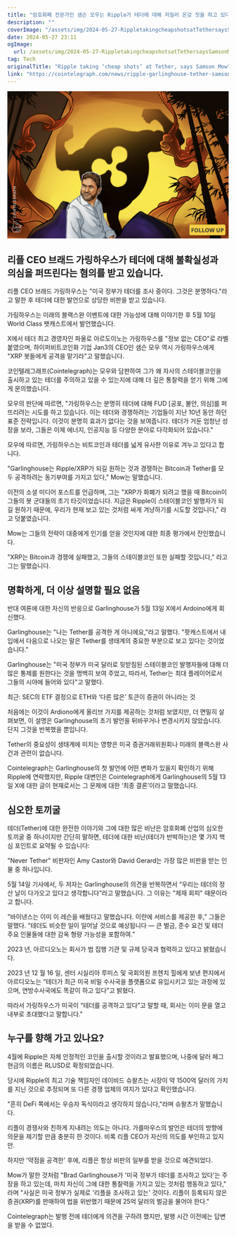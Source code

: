 ```yaml
---
title: "암호화폐 전문가인 샘슨 모우는 Ripple가 테더에 대해 저질러 온갖 짓을 하고 있다고 말했습니다"
description: ""
coverImage: "/assets/img/2024-05-27-RippletakingcheapshotsatTethersaysSamsonMow_thumbnail.png"
date: 2024-05-27 23:11
ogImage: 
  url: /assets/img/2024-05-27-RippletakingcheapshotsatTethersaysSamsonMow_thumbnail.png
tag: Tech
originalTitle: "Ripple taking ‘cheap shots’ at Tether, says Samson Mow"
link: "https://cointelegraph.com/news/ripple-garlinghouse-tether-samson-mow"
---
```




![리플 CEO 브래드 가링하우스가 테더에 대해 불확실성과 의심을 퍼뜨린다는 혐의를 받고 있습니다.](/assets/img/2024-05-27-RippletakingcheapshotsatTethersaysSamsonMow_thumbnail.png)

## 리플 CEO 브래드 가링하우스가 테더에 대해 불확실성과 의심을 퍼뜨린다는 혐의를 받고 있습니다.

리플 CEO 브래드 가링하우스는 "미국 정부가 테더를 조사 중이다. 그것은 분명하다."라고 말한 후 테더에 대한 발언으로 상당한 비판을 받고 있습니다.

가링하우스는 미래의 블랙스완 이벤트에 대한 가능성에 대해 이야기한 후 5월 10일 World Class 팻캐스트에서 발언했습니다.


<div class="content-ad"></div>

X에서 테더 최고 경영자인 파올로 아르도이노는 가링하우스를 "정보 없는 CEO"로 라벨 붙였으며, 하이퍼비트코인화 기업 Jan3의 CEO인 샘슨 모우 역시 가링하우스에게 "XRP 봇들에게 공격을 맡기라"고 말했습니다.

코인텔레그래프(Cointelegraph)는 모우와 담판하여 그가 왜 자사의 스테이블코인을 출시하고 있는 테더를 주의하고 있을 수 있는지에 대해 더 깊은 통찰력을 얻기 위해 그에게 문의했습니다.

모우의 판단에 따르면, "가링하우스는 분명히 테더에 대해 FUD [공포, 불안, 의심]를 퍼뜨리려는 시도를 하고 있습니다. 이는 테더와 경쟁하려는 기업들이 지난 10년 동안 하던 표준 전략입니다. 이것이 분명히 효과가 없다는 것을 보여줍니다. 테더가 거둔 엄청난 성장을 보라, 그들은 이제 에너지, 인공지능 등 다양한 분야로 다각화되어 있습니다."

모우에 따르면, 가링하우스는 비트코인과 테더를 넓게 유사한 이유로 겨누고 있다고 합니다.

<div class="content-ad"></div>

"Garlinghouse는 Ripple/XRP가 되길 원하는 것과 경쟁하는 Bitcoin과 Tether를 모두 공격하려는 동기부여를 가지고 있다," Mow는 말했습니다.

이전의 소셜 미디어 포스트를 언급하며, 그는 "XRP가 화폐가 되려고 했을 때 Bitcoin이 그들의 봇 군대들의 초기 타깃이었습니다. 지금은 Ripple이 스테이블코인 발행자가 되길 원하기 때문에, 우리가 현재 보고 있는 것처럼 싸게 겨냥하기를 시도할 것입니다," 라고 덧붙였습니다.

Mow는 그들의 전략이 대중에게 인기를 얻을 것인지에 대한 최종 평가에서 잔인했습니다.

"XRP는 Bitcoin과 경쟁에 실패했고, 그들의 스테이블코인 또한 실패할 것입니다," 라고 그는 말했습니다.

<div class="content-ad"></div>

## 명확하게, 더 이상 설명할 필요 없음

반대 여론에 대한 자신의 반응으로 Garlinghouse가 5월 13일 X에서 Ardoino에게 회신했다.

Garlinghouse는 "나는 Tether를 공격한 게 아니에요,"라고 말했다. "팟캐스트에서 내 입에서 다음으로 나오는 말은 Tether를 생태계의 중요한 부분으로 보고 있다는 것이었습니다."

Garlinghouse는 "미국 정부가 미국 달러로 뒷받침된 스테이블코인 발행자들에 대해 더 많은 통제를 원한다는 것을 명백히 보여 주었고, 따라서, Tether는 최대 플레이어로서 그들의 시야에 들어와 있다"고 말했다.

<div class="content-ad"></div>

최근: SEC의 ETF 결정으로 ETH와 ‘다른 많은’ 토큰이 증권이 아니라는 것

처음에는 이것이 Ardiono에게 올리브 가지를 제공하는 것처럼 보였지만, 더 면밀히 살펴보면, 이 설명은 Garlinghouse의 초기 발언을 뒤바꾸거나 변경시키지 않았습니다. 단지 그것을 반복했을 뿐입니다.

Tether의 중요성이 생태계에 미치는 영향은 미국 증권거래위원회나 미래의 블랙스완 사건과 관련이 없습니다.

Cointelegraph는 Garlinghouse의 첫 발언에 어떤 변화가 있을지 확인하기 위해 Ripple에 연락했지만, Ripple 대변인은 Cointelegraph에게 Garlinghouse의 5월 13일 X에 대한 글이 현재로서는 그 문제에 대한 ‘최종 결론’이라고 말했습니다.

<div class="content-ad"></div>

## 심오한 토끼굴

테더(Tether)에 대한 완전한 이야기와 그에 대한 많은 비난은 암호화폐 산업의 심오한 토끼굴 중 하나이지만 간단히 말하면, 테더에 대한 비난(테더가 반박하는)은 몇 가지 핵심 포인트로 요약될 수 있습니다:

"Never Tether" 비판자인 Amy Castor와 David Gerard는 가장 많은 비판을 받는 인물 중 하나입니다.

5월 14일 기사에서, 두 저자는 Garlinghouse의 의견을 반복하면서 “우리는 테더의 정산 날이 다가오고 있다고 생각합니다”라고 말했습니다. 그 이유는 "제재 회피" 때문이라고 합니다.

<div class="content-ad"></div>

"바이낸스는 이미 이 레슨을 배웠다고 말했습니다. 이란에 서비스를 제공한 후,” 그들은 말했다. “테더도 비슷한 일이 일어날 것으로 예상됩니다 — 큰 벌금, 준수 요건 및 테더 주요 인물들에 대한 감옥 형량 가능성을 포함하여.”

2023 년, 아르디오노는 회사가 법 집행 기관 및 규제 당국과 협력하고 있다고 밝혔습니다.

2023 년 12 월 16 일, 센터 시실리아 루미스 및 국회의원 프렌치 힐에게 보낸 편지에서 아르디오노는 “테더가 최근 미국 비밀 수사국을 플랫폼으로 유입시키고 있는 과정에 있으며, 연방수사국에도 똑같이 하고 있다”고 밝혔다.

따라서 가링하우스가 미국이 “테더를 공격하고 있다”고 말할 때, 회사는 이미 문을 열고 내부로 초대했다고 말합니다."

<div class="content-ad"></div>

## 누구를 향해 가고 있나요?

4월에 Ripple은 자체 안정적인 코인을 출시할 것이라고 발표했으며, 나중에 달러 페그 현금의 이름은 RLUSD로 확정되었습니다.

당시에 Ripple의 최고 기술 책임자인 데이비드 슈왈츠는 시장이 약 1500억 달러의 가치를 지닌 것으로 추정되며 또 다른 경쟁 업체의 여지가 있다고 확인했습니다.

"흔히 DeFi 쪽에서는 우승자 독식이라고 생각하지 않습니다,"라며 슈왈츠가 말했습니다.

<div class="content-ad"></div>

리플이 경쟁사와 친하게 지내려는 의도는 아니다. 가를마우스의 발언은 테더의 방향에 의문을 제기할 만큼 충분히 한 것이다. 비록 리플 CEO가 자신의 의도를 부인하고 있지만.

하지만 '약점을 공격한' 후에, 리플은 항상 비판의 일부를 받을 것으로 예견되었다. 

Mow가 말한 것처럼 "Brad Garlinghouse가 '미국 정부가 테더를 조사하고 있다'는 주장을 하고 있는데, 마치 자신이 그에 대한 통찰력을 가지고 있는 것처럼 행동하고 있다," 라며 "사실은 미국 정부가 실제로 '리플을 조사하고 있는' 것이다. 리플이 등록되지 않은 증권(XRP)를 판매하여 법을 위반했기 때문에 25억 달러의 벌금을 물어야 한다."

Cointelegraph는 발행 전에 테더에게 의견을 구하려 했지만, 발행 시간 이전에는 답변을 받을 수 없었다.